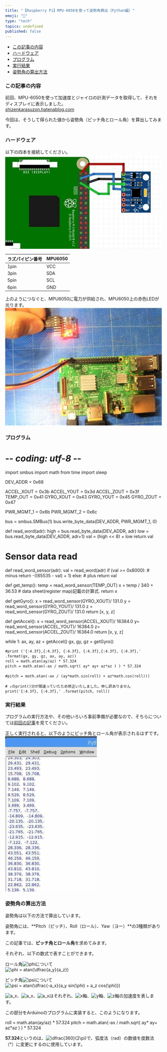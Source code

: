 ```yaml
---
title: "【Raspberry Pi】MPU-6050を使って姿勢角算出（Python編）"
emoji: "🤖"
type: "tech"
topics: undefined
published: false
---
```


* [この記事の内容](#この記事の内容)
* [ハードウェア](#ハードウェア)
* [プログラム](#プログラム)
* [実行結果](#実行結果)
* [姿勢角の算出方法](#姿勢角の算出方法)

### この記事の内容

前回、MPU-6050を使って加速度とジャイロの計測データを取得して、それをディスプレイに表示しました。  
[shizenkarasuzon.hatenablog.com](https://shizenkarasuzon.hatenablog.com/entry/2019/03/06/114248)

今回は、そうして得られた値から姿勢角（ピッチ角とロール角）を算出してみます。  
  
  
### ハードウェア

以下の四本を接続してください。  
![f:id:pythonjacascript:20190304005009j:plain](/images/ppythonjacascript2019030420190304005009.jpg)  

| ラズパイピン番号 | MPU6050 |
| -------- | ------- |
| 1pin     | VCC     |
| 3pin     | SDA     |
| 5pin     | SCL     |
| 6pin     | GND     |

上のようにつなぐと、MPU6050に電力が供給され、MPU6050上の赤色LEDが光ります。  
![f:id:pythonjacascript:20190304005137j:plain](/images/ppythonjacascript2019030420190304005137.jpg)  

### プログラム

# -*- coding: utf-8 -*-

import smbus
import math
from time import sleep

DEV_ADDR = 0x68

ACCEL_XOUT = 0x3b
ACCEL_YOUT = 0x3d
ACCEL_ZOUT = 0x3f
TEMP_OUT = 0x41
GYRO_XOUT = 0x43
GYRO_YOUT = 0x45
GYRO_ZOUT = 0x47

PWR_MGMT_1 = 0x6b
PWR_MGMT_2 = 0x6c   

bus = smbus.SMBus(1)
bus.write_byte_data(DEV_ADDR, PWR_MGMT_1, 0)


def read_word(adr):
    high = bus.read_byte_data(DEV_ADDR, adr)
    low = bus.read_byte_data(DEV_ADDR, adr+1)
    val = (high << 8) + low
    return val

# Sensor data read
def read_word_sensor(adr):
    val = read_word(adr)
    if (val >= 0x8000):         # minus
        return -((65535 - val) + 1)
    else:                       # plus
        return val


def get_temp():
    temp = read_word_sensor(TEMP_OUT)
    x = temp / 340 + 36.53      # data sheet(register map)記載の計算式.
    return x


def getGyro():
    x = read_word_sensor(GYRO_XOUT)/ 131.0
    y = read_word_sensor(GYRO_YOUT)/ 131.0
    z = read_word_sensor(GYRO_ZOUT)/ 131.0
    return [x, y, z]


def getAccel():
    x = read_word_sensor(ACCEL_XOUT)/ 16384.0
    y= read_word_sensor(ACCEL_YOUT)/ 16384.0
    z= read_word_sensor(ACCEL_ZOUT)/ 16384.0
    return [x, y, z]


while 1:
    ax, ay, az = getAccel()
    gx, gy, gz = getGyro()

    #print ('{:4.3f},{:4.3f}, {:4.3f}, {:4.3f},{:4.3f}, {:4.3f},' .format(gx, gy, gz, ax, ay, az))
    roll = math.atan(ay/az) * 57.324
    pitch = math.atan(-ax / math.sqrt( ay* ay+ az*az ) ) * 57.324

    #pitch = math.atan(-ax / (ay*math.sin(roll) + az*math.cos(roll)))

    # ↓のprint()分が間違っていたため修正いたしました。申し訳ありません
    print('{:4.3f}, {:4.3f},' .format(pitch, roll))
  
  
### 実行結果

プログラムの実行方法や、その他いろいろ事前準備が必要なので、そちらについては[前回の記事](https://shizenkarasuzon.hatenablog.com/entry/2019/03/06/114248)を見てください。

正しく実行されると、以下のようにピッチ角とロール角が表示されるはずです。  
![f:id:pythonjacascript:20190306163602j:plain](/images/ppythonjacascript2019030620190306163602.jpg)  

### 姿勢角の算出方法

姿勢角は以下の方法で算出しています。

  
姿勢角には、**Pitch（ピッチ）、Roll（ロール）、Yaw（ヨー）**の3種類があります。

この記事では、**ピッチ角とロール角**を求めてみます。

それぞれ、以下の数式で表すことができます。

ロール角![\phi](https://chart.apis.google.com/chart?cht=tx&chl=%5Cphi)について  
![\phi = atan(\dfrac{a_y}{a_z})](https://chart.apis.google.com/chart?cht=tx&chl=%5Cphi%20%3D%20atan%28%5Cdfrac%7Ba_y%7D%7Ba_z%7D%29)

ピッチ角![\psi](https://chart.apis.google.com/chart?cht=tx&chl=%5Cpsi)について  
![\psi = atan(\dfrac{-a_x}{a_y sin(\phi) + a_z cos(\phi)})](https://chart.apis.google.com/chart?cht=tx&chl=%5Cpsi%20%3D%20atan%28%5Cdfrac%7B-a_x%7D%7Ba_y%20sin%28%5Cphi%29%20%2B%20a_z%20cos%28%5Cphi%29%7D%29)

![a_x](https://chart.apis.google.com/chart?cht=tx&chl=a_x)、![a_x](https://chart.apis.google.com/chart?cht=tx&chl=a_x)、![a_x](https://chart.apis.google.com/chart?cht=tx&chl=a_x)はそれぞれ、![x](https://chart.apis.google.com/chart?cht=tx&chl=x)軸、![y](https://chart.apis.google.com/chart?cht=tx&chl=y)軸、![z](https://chart.apis.google.com/chart?cht=tx&chl=z)軸の加速度を表します。

この部分をArduinoのプログラムに実装すると、このようになります。

roll = math.atan(ay/az) * 57.324
pitch = math.atan(-ax / math.sqrt( ay* ay+ az*az ) ) * 57.324

**57.324**というのは、![\dfrac{360}{2\pi}](https://chart.apis.google.com/chart?cht=tx&chl=%5Cdfrac%7B360%7D%7B2%5Cpi%7D)で、弧度法（rad）の数値を度数法（°）に変更にするのに使用しています。